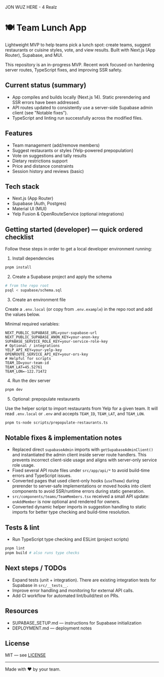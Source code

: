 
JON WUZ HERE - 4 Realz

# 🍽️ Team Lunch App

Lightweight MVP to help teams pick a lunch spot: create teams, suggest restaurants or cuisine styles, vote, and view results. Built with Next.js (App Router), Supabase, and MUI.

This repository is an in-progress MVP. Recent work focused on hardening server routes, TypeScript fixes, and improving SSR safety.

## Current status (summary)
- App compiles and builds locally (Next.js 14). Static prerendering and SSR errors have been addressed.
- API routes updated to consistently use a server-side Supabase admin client (see "Notable fixes").
- TypeScript and linting run successfully across the modified files.

## Features
- Team management (add/remove members)
- Suggest restaurants or styles (Yelp-powered prepopulation)
- Vote on suggestions and tally results
- Dietary restrictions support
- Price and distance constraints
- Session history and reviews (basic)

## Tech stack
- Next.js (App Router)
- Supabase (Auth, Postgres)
- Material UI (MUI)
- Yelp Fusion & OpenRouteService (optional integrations)

## Getting started (developer) — quick ordered checklist

Follow these steps in order to get a local developer environment running:

1) Install dependencies

```bash
pnpm install
```

2) Create a Supabase project and apply the schema

```bash
# from the repo root
psql < supabase/schema.sql
```

3) Create an environment file

Create a `.env.local` (or copy from `.env.example`) in the repo root and add the values below.

Minimal required variables:

```env
NEXT_PUBLIC_SUPABASE_URL=your-supabase-url
NEXT_PUBLIC_SUPABASE_ANON_KEY=your-anon-key
SUPABASE_SERVICE_ROLE_KEY=your-service-role-key
# Optional / integrations
YELP_API_KEY=your-yelp-key
OPENROUTE_SERVICE_API_KEY=your-ors-key
# Helpful for scripts
TEAM_ID=your-team-id
TEAM_LAT=45.52761
TEAM_LON=-122.71472
```

4) Run the dev server

```bash
pnpm dev
```

5) Optional: prepopulate restaurants

Use the helper script to import restaurants from Yelp for a given team. It will read `.env.local` or `.env` and accepts `TEAM_ID`, `TEAM_LAT`, and `TEAM_LON`.

```bash
pnpm ts-node scripts/prepopulate-restaurants.ts
```

## Notable fixes & implementation notes
- Replaced direct `supabaseAdmin` imports with `getSupabaseAdminClient()` and instantiated the admin client inside server route handlers. This prevents incorrect client-side usage and aligns with server-only service role usage.
- Fixed several API route files under `src/app/api/*` to avoid build-time errors and TypeScript issues.
- Converted pages that used client-only hooks (`useTheme`) during prerender to server-safe implementations or moved hooks into client components to avoid SSR/runtime errors during static generation.
- `src/components/teams/TeamMembers.tsx` received a small API update: `onAddMember` is now optional and rendered for owners.
- Converted dynamic helper imports in suggestion handling to static imports for better type checking and build-time resolution.

## Tests & lint
- Run TypeScript type checking and ESLint (project scripts)

```bash
pnpm lint
pnpm build # also runs type checks
```

## Next steps / TODOs
- Expand tests (unit + integration). There are existing integration tests for Supabase in `src/__tests__`.
- Improve error handling and monitoring for external API calls.
- Add CI workflow for automated lint/build/test on PRs.

## Resources
- SUPABASE_SETUP.md — instructions for Supabase initialization
- DEPLOYMENT.md — deployment notes

## License
MIT — see [LICENSE](LICENSE)

---
Made with ❤️ by your team.
